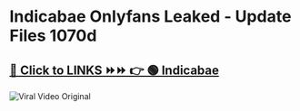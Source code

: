 
 # Indicabae Onlyfans Leaked - Update Files 1070d

## <h2><a href="https://clipsfans.com/Indicabae&ref=git">🔗 Click to LINKS ⏩⏩ 👉 🟢 Indicabae </a></h2>

<a href="https://clipsfans.com/Indicabae&ref=git" rel="nofollow" data-target="animated-image.originalLink"><img src="https://i.ibb.co.com/xMMVF88/686577567.gif" alt="Viral Video Original" style="max-width: 100%; display: inline-block;" data-target="animated-image.originalImage"></a>


